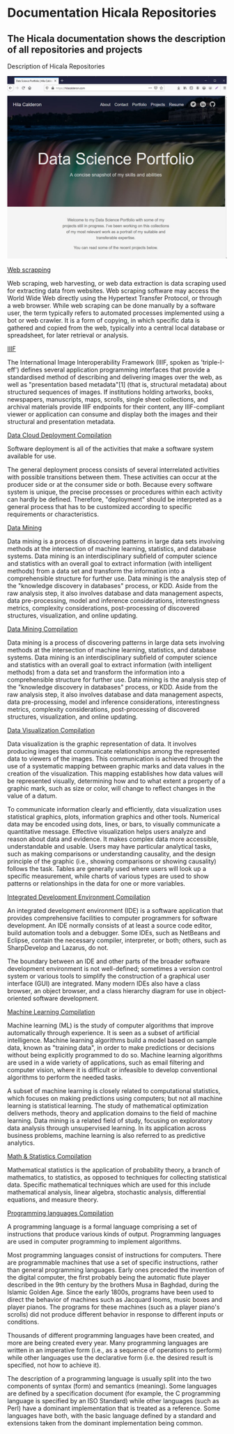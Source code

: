 # Documentation Hicala Repositories

## The Hicala documentation shows the description of all repositories and projects

Description of Hicala Repositories

![Home Page](images/home.jpg)

[Web scrapping](webscrapping/README.md)

Web scraping, web harvesting, or web data extraction is data scraping used for extracting data from websites. Web scraping software may access the World Wide Web directly using the Hypertext Transfer Protocol, or through a web browser. While web scraping can be done manually by a software user, the term typically refers to automated processes implemented using a bot or web crawler. It is a form of copying, in which specific data is gathered and copied from the web, typically into a central local database or spreadsheet, for later retrieval or analysis. 

[IIIF]( iiif/README.md)

The International Image Interoperability Framework (IIIF, spoken as 'triple-I-eff') defines several application programming interfaces that provide a standardised method of describing and delivering images over the web, as well as "presentation based metadata"[1] (that is, structural metadata) about structured sequences of images. If institutions holding artworks, books, newspapers, manuscripts, maps, scrolls, single sheet collections, and archival materials provide IIIF endpoints for their content, any IIIF-compliant viewer or application can consume and display both the images and their structural and presentation metadata.

[Data Cloud Deployment Compilation]( Data-Cloud-Deployment-Compilation/README.md)

Software deployment is all of the activities that make a software system available for use.

The general deployment process consists of several interrelated activities with possible transitions between them. These activities can occur at the producer side or at the consumer side or both. Because every software system is unique, the precise processes or procedures within each activity can hardly be defined. Therefore, "deployment" should be interpreted as a general process that has to be customized according to specific requirements or characteristics.

[Data Mining]( Data-Mining/README.md)

Data mining is a process of discovering patterns in large data sets involving methods at the intersection of machine learning, statistics, and database systems. Data mining is an interdisciplinary subfield of computer science and statistics with an overall goal to extract information (with intelligent methods) from a data set and transform the information into a comprehensible structure for further use. Data mining is the analysis step of the "knowledge discovery in databases" process, or KDD. Aside from the raw analysis step, it also involves database and data management aspects, data pre-processing, model and inference considerations, interestingness metrics, complexity considerations, post-processing of discovered structures, visualization, and online updating.

[Data Mining Compilation]( Data-Mining-Compilation/README.md)

Data mining is a process of discovering patterns in large data sets involving methods at the intersection of machine learning, statistics, and database systems. Data mining is an interdisciplinary subfield of computer science and statistics with an overall goal to extract information (with intelligent methods) from a data set and transform the information into a comprehensible structure for further use. Data mining is the analysis step of the "knowledge discovery in databases" process, or KDD. Aside from the raw analysis step, it also involves database and data management aspects, data pre-processing, model and inference considerations, interestingness metrics, complexity considerations, post-processing of discovered structures, visualization, and online updating.

[Data Visualization Compilation]( Visualization-Compilation/README.md)

Data visualization is the graphic representation of data. It involves producing images that communicate relationships among the represented data to viewers of the images. This communication is achieved through the use of a systematic mapping between graphic marks and data values in the creation of the visualization. This mapping establishes how data values will be represented visually, determining how and to what extent a property of a graphic mark, such as size or color, will change to reflect changes in the value of a datum.

To communicate information clearly and efficiently, data visualization uses statistical graphics, plots, information graphics and other tools. Numerical data may be encoded using dots, lines, or bars, to visually communicate a quantitative message. Effective visualization helps users analyze and reason about data and evidence. It makes complex data more accessible, understandable and usable. Users may have particular analytical tasks, such as making comparisons or understanding causality, and the design principle of the graphic (i.e., showing comparisons or showing causality) follows the task. Tables are generally used where users will look up a specific measurement, while charts of various types are used to show patterns or relationships in the data for one or more variables. 

[Integrated Development Environment Compilation]( Integrated-Development-Environment-Compilation/README.md)

An integrated development environment (IDE) is a software application that provides comprehensive facilities to computer programmers for software development. An IDE normally consists of at least a source code editor, build automation tools and a debugger. Some IDEs, such as NetBeans and Eclipse, contain the necessary compiler, interpreter, or both; others, such as SharpDevelop and Lazarus, do not.

The boundary between an IDE and other parts of the broader software development environment is not well-defined; sometimes a version control system or various tools to simplify the construction of a graphical user interface (GUI) are integrated. Many modern IDEs also have a class browser, an object browser, and a class hierarchy diagram for use in object-oriented software development. 

[Machine Learning Compilation]( Machine-Learning-Compilation/README.md)

Machine learning (ML) is the study of computer algorithms that improve automatically through experience. It is seen as a subset of artificial intelligence. Machine learning algorithms build a model based on sample data, known as "training data", in order to make predictions or decisions without being explicitly programmed to do so. Machine learning algorithms are used in a wide variety of applications, such as email filtering and computer vision, where it is difficult or infeasible to develop conventional algorithms to perform the needed tasks.

A subset of machine learning is closely related to computational statistics, which focuses on making predictions using computers; but not all machine learning is statistical learning. The study of mathematical optimization delivers methods, theory and application domains to the field of machine learning. Data mining is a related field of study, focusing on exploratory data analysis through unsupervised learning. In its application across business problems, machine learning is also referred to as predictive analytics. 

[Math & Statistics Compilation]( Math-Statistics-Compilation/README.md)

Mathematical statistics is the application of probability theory, a branch of mathematics, to statistics, as opposed to techniques for collecting statistical data. Specific mathematical techniques which are used for this include mathematical analysis, linear algebra, stochastic analysis, differential equations, and measure theory.

[Programming languages Compilation]( Programming-languages-Compilation/README.md)

A programming language is a formal language comprising a set of instructions that produce various kinds of output. Programming languages are used in computer programming to implement algorithms.

Most programming languages consist of instructions for computers. There are programmable machines that use a set of specific instructions, rather than general programming languages. Early ones preceded the invention of the digital computer, the first probably being the automatic flute player described in the 9th century by the brothers Musa in Baghdad, during the Islamic Golden Age. Since the early 1800s, programs have been used to direct the behavior of machines such as Jacquard looms, music boxes and player pianos. The programs for these machines (such as a player piano's scrolls) did not produce different behavior in response to different inputs or conditions.

Thousands of different programming languages have been created, and more are being created every year. Many programming languages are written in an imperative form (i.e., as a sequence of operations to perform) while other languages use the declarative form (i.e. the desired result is specified, not how to achieve it).

The description of a programming language is usually split into the two components of syntax (form) and semantics (meaning). Some languages are defined by a specification document (for example, the C programming language is specified by an ISO Standard) while other languages (such as Perl) have a dominant implementation that is treated as a reference. Some languages have both, with the basic language defined by a standard and extensions taken from the dominant implementation being common. 

